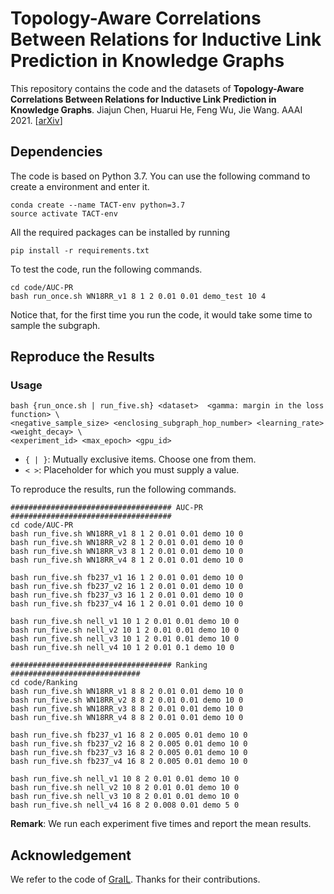 # Topology-Aware Correlations Between Relations for Inductive Link Prediction in Knowledge Graphs

This repository contains the code and the datasets of **Topology-Aware Correlations Between Relations for Inductive Link Prediction in Knowledge Graphs**. Jiajun Chen, Huarui He, Feng Wu, Jie Wang. AAAI 2021. [[arXiv](https://arxiv.org/pdf/2103.03642.pdf)]

## Dependencies
The code is based on Python 3.7. You can use the following command to create a environment and enter it.
```shell script
conda create --name TACT-env python=3.7
source activate TACT-env
```
All the required packages can be installed by running 
```shell script
pip install -r requirements.txt
```
To test the code, run the following commands.

```shell script
cd code/AUC-PR
bash run_once.sh WN18RR_v1 8 1 2 0.01 0.01 demo_test 10 4
```

Notice that, for the first time you run the code, it would take some time to sample the subgraph. 

## Reproduce the Results

### Usage

```
bash {run_once.sh | run_five.sh} <dataset>  <gamma: margin in the loss function> \
<negative_sample_size> <enclosing_subgraph_hop_number> <learning_rate> <weight_decay> \ 
<experiment_id> <max_epoch> <gpu_id> 
```

- `{ | }`: Mutually exclusive items. Choose one from them.
- `< >`: Placeholder for which you must supply a value.

To reproduce the results, run the following commands. 

```shell script
#################################### AUC-PR ####################################
cd code/AUC-PR
bash run_five.sh WN18RR_v1 8 1 2 0.01 0.01 demo 10 0
bash run_five.sh WN18RR_v2 8 1 2 0.01 0.01 demo 10 0
bash run_five.sh WN18RR_v3 8 1 2 0.01 0.01 demo 10 0
bash run_five.sh WN18RR_v4 8 1 2 0.01 0.01 demo 10 0

bash run_five.sh fb237_v1 16 1 2 0.01 0.01 demo 10 0
bash run_five.sh fb237_v2 16 1 2 0.01 0.01 demo 10 0
bash run_five.sh fb237_v3 16 1 2 0.01 0.01 demo 10 0
bash run_five.sh fb237_v4 16 1 2 0.01 0.01 demo 10 0

bash run_five.sh nell_v1 10 1 2 0.01 0.01 demo 10 0
bash run_five.sh nell_v2 10 1 2 0.01 0.01 demo 10 0
bash run_five.sh nell_v3 10 1 2 0.01 0.01 demo 10 0
bash run_five.sh nell_v4 10 1 2 0.01 0.1 demo 10 0

#################################### Ranking #############################
cd code/Ranking
bash run_five.sh WN18RR_v1 8 8 2 0.01 0.01 demo 10 0
bash run_five.sh WN18RR_v2 8 8 2 0.01 0.01 demo 10 0
bash run_five.sh WN18RR_v3 8 8 2 0.01 0.01 demo 10 0
bash run_five.sh WN18RR_v4 8 8 2 0.01 0.01 demo 10 0

bash run_five.sh fb237_v1 16 8 2 0.005 0.01 demo 10 0
bash run_five.sh fb237_v2 16 8 2 0.005 0.01 demo 10 0
bash run_five.sh fb237_v3 16 8 2 0.005 0.01 demo 10 0
bash run_five.sh fb237_v4 16 8 2 0.005 0.01 demo 10 0

bash run_five.sh nell_v1 10 8 2 0.01 0.01 demo 10 0
bash run_five.sh nell_v2 10 8 2 0.01 0.01 demo 10 0
bash run_five.sh nell_v3 10 8 2 0.01 0.01 demo 10 0
bash run_five.sh nell_v4 16 8 2 0.008 0.01 demo 5 0
```

**Remark**:  We run each experiment five times and report the mean results.

## Acknowledgement

We refer to the code of [GraIL](https://github.com/kkteru/grail). Thanks for their contributions.
